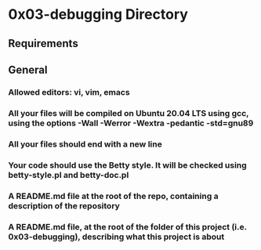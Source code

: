 # 0x03-debugging Directory


## Requirements
## General

### Allowed editors: vi, vim, emacs
### All your files will be compiled on Ubuntu 20.04 LTS using gcc, using the options -Wall -Werror -Wextra -pedantic -std=gnu89
### All your files should end with a new line
### Your code should use the Betty style. It will be checked using betty-style.pl and betty-doc.pl
### A README.md file at the root of the repo, containing a description of the repository
### A README.md file, at the root of the folder of this project (i.e. 0x03-debugging), describing what this project is about
